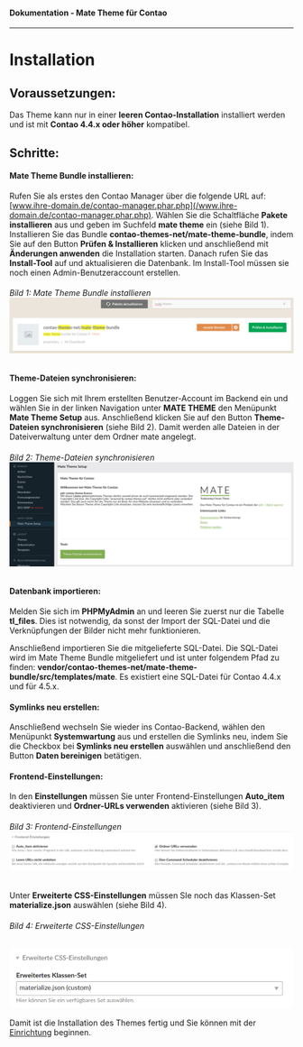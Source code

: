 #### Dokumentation - Mate Theme für Contao

---

# Installation

## Voraussetzungen:

Das Theme kann nur in einer **leeren Contao-Installation** installiert werden und ist mit **Contao 4.4.x oder höher** kompatibel.

## Schritte:

#### **Mate Theme Bundle installieren:**

Rufen Sie als erstes den Contao Manager über die folgende URL auf: [www.ihre-domain.de/contao-manager.phar.php](/www.ihre-domain.de/contao-manager.phar.php). Wählen Sie die Schaltfläche **Pakete installieren** aus und geben im Suchfeld **mate theme** ein \(siehe Bild 1\). Installieren Sie das Bundle **contao-themes-net/mate-theme-bundle**, indem Sie auf den Button **Prüfen & Installieren** klicken und anschließend mit **Änderungen anwenden** die Installation starten. Danach rufen Sie das **Install-Tool** auf und aktualisieren die Datenbank. Im Install-Tool müssen sie noch einen Admin-Benutzeraccount erstellen.

###### Bild 1: Mate Theme Bundle installieren ![](/mate-theme/images/bundle-installieren.png)

#### **Theme-Dateien synchronisieren:**

Loggen Sie sich mit Ihrem erstellten Benutzer-Account im Backend ein und wählen Sie in der linken Navigation unter **MATE THEME** den Menüpunkt **Mate Theme Setup** aus. Anschließend klicken Sie auf den Button **Theme-Dateien synchronisieren** \(siehe Bild 2\). Damit werden alle Dateien in der Dateiverwaltung unter dem Ordner mate angelegt.

###### Bild 2: Theme-Dateien synchronisieren![](/mate-theme/images/dateien-synchronisieren.png)

#### **Datenbank importieren:**

Melden Sie sich im **PHPMyAdmin** an und leeren Sie zuerst nur die Tabelle **tl\_files**. Dies ist notwendig, da sonst der Import der SQL-Datei und die Verknüpfungen der Bilder nicht mehr funktionieren.

Anschließend importieren Sie die mitgelieferte SQL-Datei. Die SQL-Datei wird im Mate Theme Bundle mitgeliefert und ist unter folgendem Pfad zu finden: **vendor/contao-themes-net/mate-theme-bundle/src/templates/mate**. Es existiert eine SQL-Datei für Contao 4.4.x und für 4.5.x.

#### **Symlinks neu erstellen:**

Anschließend wechseln Sie wieder ins Contao-Backend, wählen den Menüpunkt **Systemwartung** aus und erstellen die Symlinks neu, indem Sie die Checkbox bei **Symlinks neu erstellen** auswählen und anschließend den Button **Daten bereinigen** betätigen.

#### Frontend-Einstellungen:

In den **Einstellungen** müssen Sie unter Frontend-Einstellungen **Auto\_item** deaktivieren und **Ordner-URLs verwenden** aktivieren \(siehe Bild 3\).

###### Bild 3: Frontend-Einstellungen![](/mate-theme/images/einstellungen.png)

Unter **Erweiterte CSS-Einstellungen** müssen SIe noch das Klassen-Set **materialize.json** auswählen \(siehe Bild 4\).

###### Bild 4: Erweiterte CSS-Einstellungen

![](/mate-theme/images/advanced_classes_einstellungen.png)

Damit ist die Installation des Themes fertig und Sie können mit der [Einrichtung](/mate-theme/einrichtung.md) beginnen.

